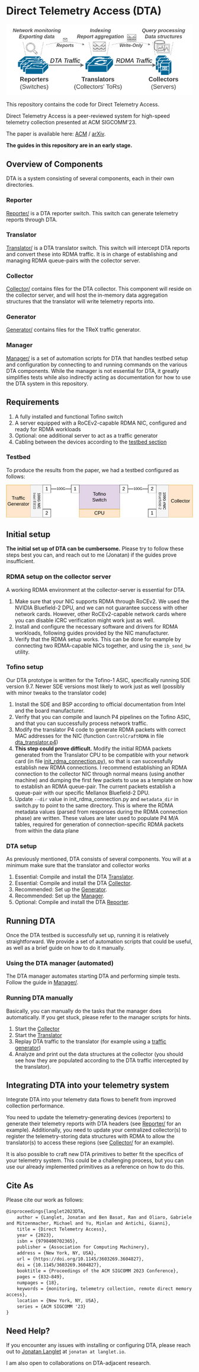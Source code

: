 # Direct Telemetry Access (DTA)
![Overview](Overview.png)

This repository contains the code for Direct Telemetry Access.

Direct Telemetry Access is a peer-reviewed system for high-speed telemetry collection presented at ACM SIGCOMM'23.

The paper is available here: [ACM](https://dl.acm.org/doi/10.1145/3603269.3604827) / [arXiv](https://arxiv.org/abs/2202.02270).

**The guides in this repository are in an early stage.**


## Overview of Components
DTA is a system consisting of several components, each in their own directories.

### Reporter
[Reporter/](Reporter/) is a DTA reporter switch. 
This switch can generate telemetry reports through DTA.

### Translator
[Translator/](Translator/) is a DTA translator switch. 
This switch will intercept DTA reports and convert these into RDMA traffic. 
It is in charge of establishing and managing RDMA queue-pairs with the collector server.

### Collector
[Collector/](Collector/) contains files for the DTA collector.
This component will reside on the collector server, and will host the in-memory data aggregation structures that the translator will write telemetry reports into.

### Generator
[Generator/](Generator/) contains files for the TReX traffic generator.

### Manager
[Manager/](Manager/) is a set of automation scripts for DTA that handles testbed setup and configuration by connecting to and running commands on the various DTA components.
While the manager is not essential for DTA, it greatly simplifies tests while also indirectly acting as documentation for how to use the DTA system in this repository.


## Requirements
1. A fully installed and functional Tofino switch
2. A server equipped with a RoCEv2-capable RDMA NIC, configured and ready for RDMA workloads
3. Optional: one additional server to act as a traffic generator
4. Cabling between the devices according to the [testbed section](#testbed)

### Testbed
To produce the results from the paper, we had a testbed configured as follows:

![Testbed](Testbed.png)

## Initial setup
**The initial set up of DTA can be cumbersome.**
Please try to follow these steps best you can, and reach out to me (Jonatan) if the guides prove insufficient.

### RDMA setup on the collector server
A working RDMA environment at the collector-server is essential for DTA.

1. Make sure that your NIC supports RDMA through RoCEv2. We used the NVIDIA Bluefield-2 DPU, and we can not guarantee success with other network cards. However, other RoCEv2-capable network cards where you can disable iCRC verification might work just as well.
2. Install and configure the necessary software and drivers for RDMA workloads, following guides provided by the NIC manufacturer.
3. Verify that the RDMA setup works. This can be done for example by connecting two RDMA-capable NICs together, and using the `ib_send_bw` utility.

### Tofino setup
Our DTA prototype is written for the Tofino-1 ASIC, specifically running SDE version 9.7. Newer SDE versions most likely to work just as well (possibly with minor tweaks to the translator code)

1. Install the SDE and BSP according to official documentation from Intel and the board manufacturer.
2. Verify that you can compile and launch P4 pipelines on the Tofino ASIC, and that you can successfully process network traffic.
3. Modify the translator P4 code to generate RDMA packets with correct MAC addresses for the NIC (function `ControlCraftRDMA` in file [dta_translator.p4](Translator/p4src/dta_translator.p4))
4. **This step could prove difficult.** Modify the initial RDMA packets generated from the Translator CPU to be compatible with your network card (in file [init_rdma_connection.py](Translator/init_rdma_connection.py)), so that is can successfully establish new RDMA connections. I recommend establishing an RDMA connection to the collector NIC through normal means (using another machine) and dumping the first few packets to use as a template on how to establish an RDMA queue-pair. The current packets establish a queue-pair with our specific Mellanox Bluefield-2 DPU.
5. Update `--dir` value in init_rdma_connection.py and `metadata_dir` in switch.py to point to the same directory. This is where the RDMA metadata values (parsed from responses during the RDMA connection phase) are written. These values are later used to populate P4 M/A tables, required for generation of connection-specific RDMA packets from within the data plane

### DTA setup
As previously mentioned, DTA consists of several components. You will at a minimum make sure that the translator and collector works

1. Essential: Compile and install the DTA [Translator](Translator/).
2. Essential: Compile and install the DTA [Collector](Collector/).
3. Recommended: Set up the [Generator](Generator/).
4. Recommended: Set up the [Manager](Manager/).
5. Optional: Compile and install the DTA [Reporter](Reporter/).

## Running DTA
Once the DTA testbed is successfully set up, running it is relatively straightforward. We provide a set of automation scripts that could be useful, as well as a brief guide on how to do it manually.

### Using the DTA manager (automated)
The DTA manager automates starting DTA and performing simple tests.
Follow the guide in [Manager/](Manager/).

### Running DTA manually
Basically, you can manually do the tasks that the manager does automatically. If you get stuck, please refer to the manager scripts for hints.
1. Start the [Collector](Collector/)
2. Start the [Translator](Translator/)
3. Replay DTA traffic to the translator (for example using a [traffic generator](Generator/))
4. Analyze and print out the data structures at the collector (you should see how they are populated according to the DTA traffic intercepted by the translator).

## Integrating DTA into your telemetry system
Integrate DTA into your telemetry data flows to benefit from improved collection performance.

You need to update the telemetry-generating devices (reporters) to generate their telemetry reports with DTA headers (see [Reporter/](Reporter/) for an example).
Additionally, you need to update your centralized collector(s) to register the telemetry-storing data structures with RDMA to allow the translator(s) to access these regions (see [Collector/](Collector/) for an example).

It is also possible to craft new DTA primitives to better fit the specifics of your telemetry system. 
This could be a challenging process, but you can use our already implemented primitives as a reference on how to do this.


## Cite As
Please cite our work as follows:

```
@inproceedings{langlet2023DTA,
	author = {Langlet, Jonatan and Ben Basat, Ran and Oliaro, Gabriele and Mitzenmacher, Michael and Yu, Minlan and Antichi, Gianni},
	title = {Direct Telemetry Access},
	year = {2023},
	isbn = {9798400702365},
	publisher = {Association for Computing Machinery},
	address = {New York, NY, USA},
	url = {https://doi.org/10.1145/3603269.3604827},
	doi = {10.1145/3603269.3604827},
	booktitle = {Proceedings of the ACM SIGCOMM 2023 Conference},
	pages = {832–849},
	numpages = {18},
	keywords = {monitoring, telemetry collection, remote direct memory access},
	location = {New York, NY, USA},
	series = {ACM SIGCOMM '23}
}
```

## Need Help?
If you encounter any issues with installing or configuring DTA, please reach out to [Jonatan Langlet](https://langlet.io/) at `jonatan at langlet.io`.

I am also open to collaborations on DTA-adjacent research.
